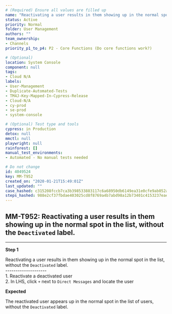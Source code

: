 ```yaml
---
# (Required) Ensure all values are filled up
name: "Reactivating a user results in them showing up in the normal spot in the list, without the `Deactivated` label."
status: Active
priority: Normal
folder: User Management
authors: ""
team_ownership: 
- Channels
priority_p1_to_p4: P2 - Core Functions (Do core functions work?)

# (Optional)
location: System Console
component: null
tags: 
- Cloud N/A
labels: 
- User-Management
- Duplicate-Automated-Tests
- TM4J-Key-Mapped-In-Cypress-Release
- Cloud-N/A
- cy-prod
- se-prod
- system-console

# (Optional) Test type and tools
cypress: in Production
detox: null
mmctl: null
playwright: null
rainforest: []
manual_test_environments: 
- Automated - No manual tests needed

# Do not change
id: 4049524
key: MM-T952
created_on: "2020-01-21T15:49:01Z"
last_updated: ""
case_hashed: c315208fccb7ca3b398533883117c6a68950db6149ea31e0cfe9ab052af81d5debc957ff42635d154f450a1ce2eaf849
steps_hashed: 988e2cf37fbdae403025cd8f8769a4b7abd98a12b73401c4153237eaeccf28e925864f070e9b7a94600e7364f4dbe4cd
---
```


<!-- (Auto-generated) Based on frontmatter's "key" and "name" -->

## MM-T952: Reactivating a user results in them showing up in the normal spot in the list, without the `Deactivated` label.

---

**Step 1**

Reactivating a user results in them showing up in the normal spot in the list, without the `Deactivated` label.\
\--------------------\
1\. Reactivate a deactivated user\
2\. In LHS, click `+` next to `Direct Messages` and locate the user

**Expected**

The reactivated user appears up in the normal spot in the list of users, without the `Deactivated` label.
